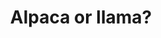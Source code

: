 ---
title: "Alpaca or llama?"
categories: ["Random"]

link:
    url: "https://llama.party/"
    dead: false
    follow: false

tweet: "Alpaca or llama?"
---